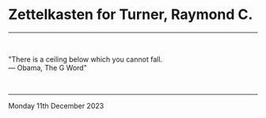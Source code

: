 # Zettelkasten for Turner, Raymond C.

---

</br>

"There is a ceiling below which you cannot fall.\
  ― Obama, The G Word"

</br>

---

Monday 11th December 2023
